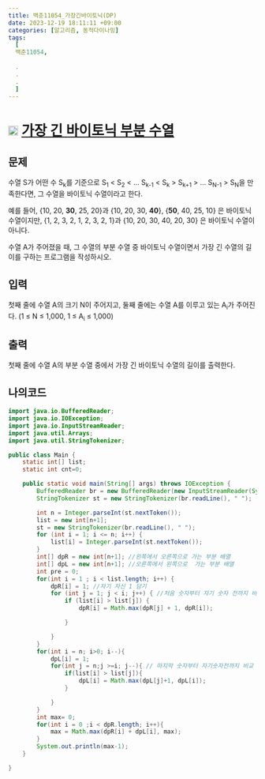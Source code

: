 ```yaml
---
title: 백준11054_가장긴바이토닉(DP)
date: 2023-12-19 18:11:11 +09:00
categories: [알고리즘, 동적다이나밍]
tags:
  [
  백준11054,
  
  .
  .
  .
  ]
---
```

# <img width="20px"  src="https://d2gd6pc034wcta.cloudfront.net/tier/12.svg" class="solvedac-tier"> [가장 긴 바이토닉 부분 수열](https://www.acmicpc.net/problem/11054) 


## 문제
<p>수열 S가 어떤 수 S<sub>k</sub>를 기준으로 S<sub>1</sub> < S<sub>2</sub> < ... S<sub>k-1</sub> < S<sub>k</sub> > S<sub>k+1</sub> > ... S<sub>N-1</sub> > S<sub>N</sub>을 만족한다면, 그 수열을 바이토닉 수열이라고 한다.</p>

<p>예를 들어, {10, 20, <strong>30</strong>, 25, 20}과 {10, 20, 30, <strong>40</strong>}, {<strong>50</strong>, 40, 25, 10} 은 바이토닉 수열이지만,  {1, 2, 3, 2, 1, 2, 3, 2, 1}과 {10, 20, 30, 40, 20, 30} 은 바이토닉 수열이 아니다.</p>

<p>수열 A가 주어졌을 때, 그 수열의 부분 수열 중 바이토닉 수열이면서 가장 긴 수열의 길이를 구하는 프로그램을 작성하시오.</p>

## 입력
<p>첫째 줄에 수열 A의 크기 N이 주어지고, 둘째 줄에는 수열 A를 이루고 있는 A<sub>i</sub>가 주어진다. (1 ≤ N ≤ 1,000, 1 ≤ A<sub>i</sub> ≤ 1,000)</p>

## 출력
<p>첫째 줄에 수열 A의 부분 수열 중에서 가장 긴 바이토닉 수열의 길이를 출력한다.</p>

## 나의코드
```java
import java.io.BufferedReader;
import java.io.IOException;
import java.io.InputStreamReader;
import java.util.Arrays;
import java.util.StringTokenizer;

public class Main {
    static int[] list;
    static int cnt=0;

    public static void main(String[] args) throws IOException {
        BufferedReader br = new BufferedReader(new InputStreamReader(System.in));
        StringTokenizer st = new StringTokenizer(br.readLine(), " ");

        int n = Integer.parseInt(st.nextToken());
        list = new int[n+1];
        st = new StringTokenizer(br.readLine(), " ");
        for (int i = 1; i <= n; i++) {
            list[i] = Integer.parseInt(st.nextToken());
        }
        int[] dpR = new int[n+1]; //왼쪽에서 오른쪽으로 가는 부분 배열
        int[] dpL = new int[n+1]; //오른쪽에서 왼쪽으로  가는 부분 배열
        int pre = 0;
        for(int i = 1 ; i < list.length; i++) {
            dpR[i] = 1; //자기 자신 1 담기
            for (int j = 1; j < i; j++) { //처음 숫자부터 자기 숫자 전까지 비교 
                if (list[i] > list[j]) {  
                    dpR[i] = Math.max(dpR[j] + 1, dpR[i]); 

                }

            }
        }
        for(int i = n; i>0; i--){
            dpL[i] = 1;
            for(int j = n;j >=i; j--){ // 마지막 숫자부터 자기숫자전까지 비교
                if(list[i] > list[j]){
                    dpL[i] = Math.max(dpL[j]+1, dpL[i]);
                }

            }
        }
        int max= 0;
        for(int i = 0 ;i < dpR.length; i++){
            max = Math.max(dpR[i] + dpL[i], max);
        }
        System.out.println(max-1);
    }

}
```
